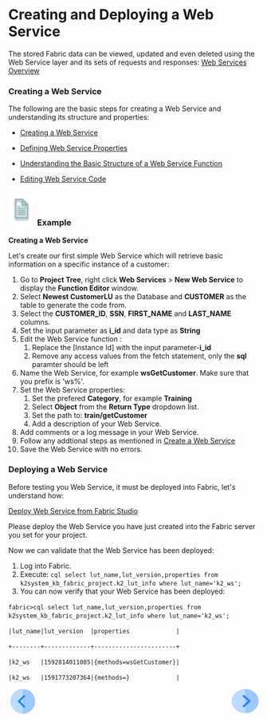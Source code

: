 # Creating and Deploying a Web Service

The stored Fabric data can be viewed, updated and even deleted using the Web Service layer and its sets of requests and responses: 
[Web Services Overview](/articles/15_web_services/01_web_services_overview.md)

### Creating a Web Service

The following are the basic steps for creating a Web Service and understanding its structure and properties:

-  [Creating a Web Service ](/articles/15_web_services/03_create_a_web_service.md)

-  [Defining Web Service Properties ](/articles/15_web_services/02_web_services_properties.md)

-  [Understanding the Basic Structure of a Web Service Function](/articles/15_web_services/04_web_services_function_basic_structure.md)

-  [Editing Web Service Code](/articles/15_web_services/05_edit_web_service_code.md)

### ![](/academy/Training_Level_1/03_fabric_basic_LU/images/example.png) Example

**Creating a Web Service**

Let's create our first simple Web Service which will retrieve basic information on a specific instance of a customer:

1. Go to **Project Tree**, right click **Web Services** > **New Web Service** to display the **Function Editor** window.
2. Select **Newest CustomerLU** as the Database and **CUSTOMER** as the table to generate the code from. 
3. Select the **CUSTOMER_ID**, **SSN**, **FIRST_NAME** and **LAST_NAME** columns.
4. Set the input parameter as **i_id** and data type as **String**
5. Edit the Web Service function  :
   1. Replace the [Instance Id] with the input parameter-**i_id**
   2. Remove any access values from the fetch statement, only the **sql** paramter should be left
6. Name the Web Service, for example **wsGetCustomer**. Make sure that you prefix is 'ws%'.
7. Set the Web Service properties:
   1. Set the prefered **Category**, for example **Training**
   2. Select **Object** from the **Return Type**  dropdown list.
   3. Set the path to: **train/getCustomer**
   4. Add a description of your Web Service.
8. Add comments or a log message in your Web Service.
9. Follow any addtional steps as mentioned in [Create a Web Service ](/articles/15_web_services/03_create_a_web_service.md)
10. Save the Web Service with no errors.

### Deploying a Web Service

Before testing you Web Service, it must be deployed into Fabric, let's understand how:

[Deploy Web Service from Fabric Studio](/articles/15_web_services/07_deploy_web_services_from_fabric_studio.md)

Please deploy the Web Service you have just created into the Fabric server you set for your project. 

Now we can validate that the Web Service has been deployed:

1. Log into Fabric. 
2. Execute: `cql select lut_name,lut_version,properties from k2system_kb_fabric_project.k2_lut_info where lut_name='k2_ws';`
3. You can now verify that your Web Service has been deployed:

`fabric>cql select lut_name,lut_version,properties from k2system_kb_fabric_project.k2_lut_info where lut_name='k2_ws';`



`|lut_name|lut_version  |properties             |`

`+--------+-------------+-----------------------+`

`|k2_ws   |1592814011085|{methods=wsGetCustomer}|`

`|k2_ws   |1591773207364|{methods=}             |`





 [![Previous](/articles/images/Previous.png)](/academy/Training_Level_1/06_web_services/01_web_services_overview.md)[<img align="right" width="60" height="54" src="/articles/images/Next.png">](/academy/Training_Level_1/06_web_services/03_Invoking_a_web_service.md)

